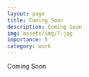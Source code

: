 ```yaml
---
layout: page
title: Coming Soon
description: Coming Soon
img: assets/img/7.jpg
importance: 5
category: work
---
```


Coming Soon